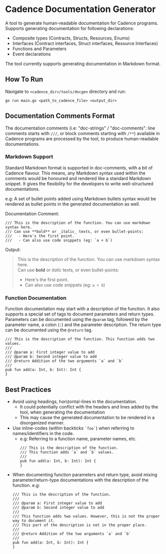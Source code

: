 # Cadence Documentation Generator

A tool to generate human-readable documentation for Cadence programs.
Supports generating documentation for following declarations:
- Composite types (Contracts, Structs, Resources, Enums)
- Interfaces (Contract interfaces, Struct interfaces, Resource Interfaces)
- Functions and Parameters
- Event declarations


The tool currently supports generating documentation in Markdown format.

## How To Run
Navigate to `<cadence_dir>/tools/docgen` directory and run:
```
go run main.go <path_to_cadence_file> <output_dir>
```

## Documentation Comments Format
The documentation comments (i.e: "doc-strings" / "doc-comments": line comments starts with `///`,
or block comments starting with `/**`) available in Cadence programs are processed by the tool,
to produce human-readable documentations.

### Markdown Support
Standard Markdown format is supported in doc-comments, with a bit of Cadence flavour.
This means, any Markdown syntax used within the comments would be honoured and rendered like a standard Markdown snippet.
It gives the flexibility for the developers to write well-structured documentations.

e.g: A set of bullet points added using Markdown bullets syntax would be rendered as bullet points in the
generated documentation as well.

Documentation Comment:
```
/// This is the description of the function. You can use markdown syntax here.
/// Can use **bold** or _italic_ texts, or even bullet-points:
///   - Here's the first point.
///   - Can also use code snippets (eg: `a + b`)
  ```
Output:

>This is the description of the function. You can use markdown syntax here.<br/>
>Can use **bold** or _italic_ texts, or even bullet-points:
>   - Here's the first point.
>   - Can also use code snippets (eg: `a + b`)


### Function Documentation
Function documentation may start with a description of the function.
It also supports a special set of tags to document parameters and return types.
Parameters can be documented using the `@param` tag, followed by the parameter name, a colon (`:`) and the parameter description.
The return type can be documented using the `@return` tag.

```
/// This is the description of the function. This function adds two values.
///
/// @param a: First integer value to add
/// @param b: Second integer value to add
/// @return Addition of the two arguments `a` and `b`
///
pub fun add(a: Int, b: Int): Int {
}
```

## Best Practices
- Avoid using headings, horizontal-lines in the documentation.
  - It could potentially conflict with the headers and lines added by the tool, when generating the documentation
  - This may cause the generated documentation to be rendered in a disorganized manner.
- Use inline-codes (within backticks `` `foo` ``) when referring to names/identifiers in the code.
  - e.g: Referring to a function name, parameter names, etc.
    ```
    /// This is the description of the function.
    /// This function adds `a` and `b` values.
    ///
    pub fun add(a: Int, b: Int): Int {
    }
    ```
- When documenting function parameters and return type, avoid mixing parameter/return-type documentations
  with the description of the function. e.g:
  ```
  /// This is the description of the function.
  ///
  /// @param a: First integer value to add
  /// @param b: Second integer value to add
  ///
  /// This function adds two values. However, this is not the proper way to document it.
  /// This part of the description is not in the proper place.
  ///
  /// @return Addition of the two arguments `a` and `b`
  ///
  pub fun add(a: Int, b: Int): Int {
  }
  ```

